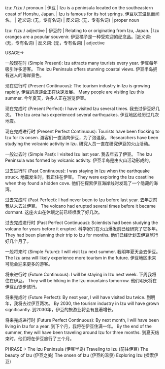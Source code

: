 izu: /ˈɪzuː/
pronoun | 伊豆 | Izu is a peninsula located on the southeastern coast of Honshu, Japan. | Izu is famous for its hot springs. 伊豆以其温泉而闻名。 | 近义词: (无，专有名词) | 反义词: (无，专有名词) | proper noun

Izu: /ˈɪzuː/
adjective | 伊豆的 | Relating to or originating from Izu, Japan. | Izu oranges are a popular souvenir. 伊豆橘子是一种受欢迎的纪念品。|近义词: (无，专有名词) | 反义词: (无，专有名词) | adjective


USAGE->

一般现在时 (Simple Present):
Izu attracts many tourists every year.  伊豆每年吸引许多游客。
The Izu Peninsula offers stunning coastal views. 伊豆半岛拥有迷人的海岸景色。


现在进行时 (Present Continuous):
The tourism industry in Izu is growing rapidly. 伊豆的旅游业正在快速发展。
Many people are visiting Izu this summer. 今年夏天，许多人正在游览伊豆。


现在完成时 (Present Perfect):
I have visited Izu several times. 我去过伊豆好几次。
The Izu area has experienced several earthquakes. 伊豆地区经历过几次地震。


现在完成进行时 (Present Perfect Continuous):
Tourists have been flocking to Izu for its onsen.  游客们一直涌向伊豆，为了泡温泉。
Researchers have been studying the volcanic activity in Izu.  研究人员一直在研究伊豆的火山活动。


一般过去时 (Simple Past):
I visited Izu last year.  我去年去了伊豆。
The Izu Peninsula was formed by volcanic activity.  伊豆半岛是由火山活动形成的。


过去进行时 (Past Continuous):
I was staying in Izu when the earthquake struck.  地震发生时，我正住在伊豆。
They were exploring the Izu coastline when they found a hidden cove.  他们在探索伊豆海岸线时发现了一个隐藏的海湾。


过去完成时 (Past Perfect):
I had never been to Izu before last year.  去年之前我从未去过伊豆。
The volcano had erupted several times before it became dormant.  这座火山在休眠之前已经喷发了好几次。


过去完成进行时 (Past Perfect Continuous):
Scientists had been studying the volcano for years before it erupted.  科学家们在火山爆发前已经研究了它多年。
They had been planning their trip to Izu for months.  他们已经计划去伊豆旅行好几个月了。


一般将来时 (Simple Future):
I will visit Izu next summer.  我明年夏天会去伊豆。
The Izu area will likely experience more tourism in the future.  伊豆地区未来可能会迎来更多的游客。


将来进行时 (Future Continuous):
I will be staying in Izu next week.  下周我将住在伊豆。
They will be hiking in the Izu mountains tomorrow.  他们明天将在伊豆山徒步旅行。


将来完成时 (Future Perfect):
By next year, I will have visited Izu twice.  到明年，我将去过伊豆两次。
By 2030, the tourism industry in Izu will have grown significantly. 到2030年，伊豆的旅游业将会有显著增长。


将来完成进行时 (Future Perfect Continuous):
By next month, I will have been living in Izu for a year.  到下个月，我将在伊豆住满一年。
By the end of the summer, they will have been traveling around Izu for three months. 到夏天结束时，他们将在伊豆旅行了三个月。



PHRASE->
The Izu Peninsula (伊豆半岛)
Traveling to Izu (前往伊豆)
The beauty of Izu (伊豆之美)
The onsen of Izu (伊豆的温泉)
Exploring Izu (探索伊豆)
